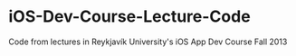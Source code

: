 iOS-Dev-Course-Lecture-Code
===========================

Code from lectures in Reykjavík University's iOS App Dev Course Fall 2013
